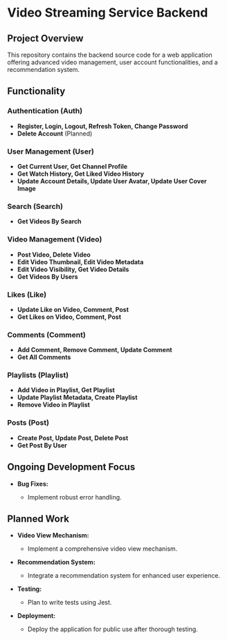 # Video Streaming Service Backend

## Project Overview

This repository contains the backend source code for a web application offering advanced video management, user account functionalities, and a recommendation system.

## Functionality

### Authentication (Auth)

- **Register, Login, Logout, Refresh Token, Change Password**
- **Delete Account** (Planned)

### User Management (User)

- **Get Current User, Get Channel Profile**
- **Get Watch History, Get Liked Video History**
- **Update Account Details, Update User Avatar, Update User Cover Image**

### Search (Search)

- **Get Videos By Search**

### Video Management (Video)

- **Post Video, Delete Video**
- **Edit Video Thumbnail, Edit Video Metadata**
- **Edit Video Visibility, Get Video Details**
- **Get Videos By Users**

### Likes (Like)

- **Update Like on Video, Comment, Post**
- **Get Likes on Video, Comment, Post**

### Comments (Comment)

- **Add Comment, Remove Comment, Update Comment**
- **Get All Comments**

### Playlists (Playlist)

- **Add Video in Playlist, Get Playlist**
- **Update Playlist Metadata, Create Playlist**
- **Remove Video in Playlist**

### Posts (Post)

- **Create Post, Update Post, Delete Post**
- **Get Post By User**

## Ongoing Development Focus

- **Bug Fixes:**

  - Implement robust error handling.

## Planned Work

- **Video View Mechanism:**

  - Implement a comprehensive video view mechanism.

- **Recommendation System:**

  - Integrate a recommendation system for enhanced user experience.

- **Testing:**

  - Plan to write tests using Jest.

- **Deployment:**
  - Deploy the application for public use after thorough testing.
